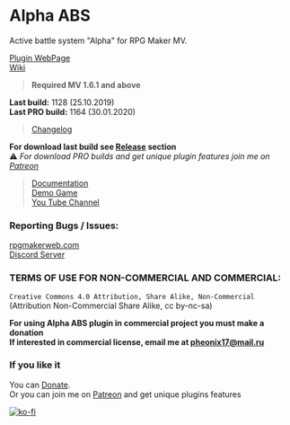 # Alpha ABS
Active battle system "Alpha" for RPG Maker MV.

[Plugin WebPage](https://kagedesuworkshop.blogspot.com/p/alpha-abs.html)  
[Wiki](https://github.com/KageDesu/Alpha-ABS/wiki)

> **Required MV 1.6.1 and above**  

**Last build:** 1128 (25.10.2019)  
**Last PRO build:** 1164 (30.01.2020)

>[Changelog](https://github.com/KageDesu/Alpha-ABS/blob/master/Changelog.md)  

**For download last build see [Release](https://github.com/KageDesu/Alpha-ABS/releases) section**   
:warning: *For download PRO builds and get unique plugin features join me on [Patreon](https://www.patreon.com/KageDesu)*

 >[Documentation](https://www.dropbox.com/s/9prsj8ydayt4vqj/Alpha%20ABS%2012.pdf?dl=0)  
 >[Demo Game](https://www.dropbox.com/s/ous5sotyl31f6r6/AlphaABS_Demo.rar?dl=0)  
 >[You Tube Channel](https://www.youtube.com/channel/UCA3R61ojF5vp5tGwJ1YqdgQ?view_as=subscriber)  


### Reporting Bugs / Issues:
[rpgmakerweb.com](http://forums.rpgmakerweb.com/index.php?/topic/66713-abs-alpha-preview/)  
[Discord Server](https://discord.gg/8EE6PMv)

### TERMS OF USE FOR NON-COMMERCIAL AND COMMERCIAL:

`Creative Commons 4.0 Attribution, Share Alike, Non-Commercial`     
(Attribution Non-Commercial Share Alike, cc by-nc-sa)   

**For using Alpha ABS plugin in commercial project you must make a donation**  
**If interested in commercial license, email me at pheonix17@mail.ru**


### If you like it
You can [Donate](https://www.paypal.com/cgi-bin/webscr?cmd=_s-xclick&hosted_button_id=AEG4RJ3CFR3N6).  
Or you can join me on [Patreon](https://www.patreon.com/KageDesu) and get unique plugins features

[![ko-fi](https://www.ko-fi.com/img/githubbutton_sm.svg)](https://ko-fi.com/V7V81FBXW)
